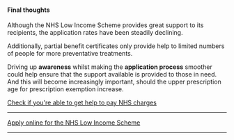 #### Final thoughts

Although the NHS Low Income Scheme provides great support to its recipients, the application rates have been steadily declining. 

Additionally, partial benefit certificates only provide help to limited numbers of people for more preventative treatments.

Driving up **awareness** whilst making the **application process** smoother could help ensure that the support available is provided to those in need. And this will become increasingly important, should the upper prescription age for prescription exemption increase.


<a href="https://www.nhsbsa.nhs.uk/check-if-youre-eligible-help" target="_blank">Check if you're able to get help to pay NHS charges</a>
___

<a href="https://services.nhsbsa.nhs.uk/apply-for-help-with-nhs-costs/apply-online" target="_blank">Apply online for the NHS Low Income Scheme</a>
___